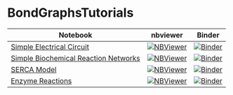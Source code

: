 # BondGraphsTutorials

Notebook | nbviewer | Binder
--- | --- | ---
[Simple Electrical Circuit](Notebooks/SimpleElectricalCircuit.ipynb) | [![NBViewer](https://github.com/jupyter/design/blob/master/logos/Badges/nbviewer_badge.svg)]() | [![Binder](https://mybinder.org/badge_logo.svg)]()
[Simple Biochemical Reaction Networks](Notebooks/SimpleReactions.ipynb) | [![NBViewer](https://github.com/jupyter/design/blob/master/logos/Badges/nbviewer_badge.svg)]() | [![Binder](https://mybinder.org/badge_logo.svg)]()
[SERCA Model](Notebooks/SERCA.ipynb) | [![NBViewer](https://github.com/jupyter/design/blob/master/logos/Badges/nbviewer_badge.svg)]() | [![Binder](https://mybinder.org/badge_logo.svg)]()
[Enzyme Reactions](Notebooks/EnzymeReactions.ipynb) | [![NBViewer](https://github.com/jupyter/design/blob/master/logos/Badges/nbviewer_badge.svg)]() | [![Binder](https://mybinder.org/badge_logo.svg)]()